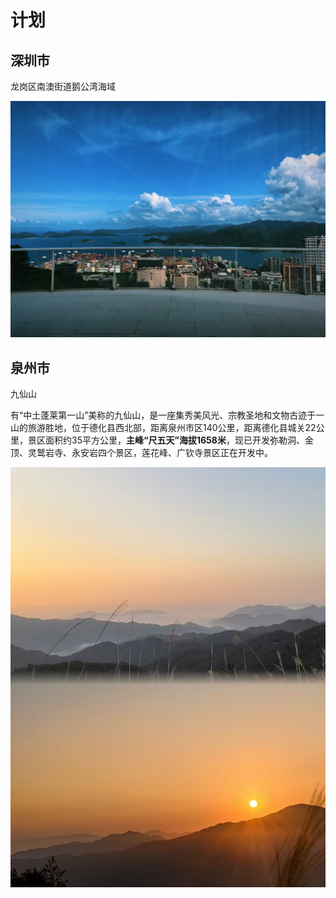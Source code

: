 # 计划



## 深圳市

龙岗区南澳街道鹅公湾海域

![image-20250213134926855](https://raw.githubusercontent.com/joshzhong66/Pibced/main/blog-images/2025/02/13/0cc2bdd78d7f99fab5cb5b2fe636257a-image-20250213134926855-3770f8.png)





## 泉州市

九仙山

有“中土蓬莱第一山”美称的九仙山，是一座集秀美风光、宗教圣地和文物古迹于一山的旅游胜地，位于德化县西北部，距离泉州市区140公里，距离德化县城关22公里，景区面积约35平方公里，**主峰“尺五天”海拔1658米**，现已开发弥勒洞、金顶、灵鹫岩寺、永安岩四个景区，莲花峰、广钦寺景区正在开发中。



![image-20250213135142104](https://raw.githubusercontent.com/joshzhong66/Pibced/main/blog-images/2025/02/13/338b9b3a3368b4521c0ec863201e71f1-image-20250213135142104-d9fb67.png)